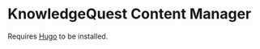 # KnowledgeQuest Content Manager

Requires [Hugo](https://gohugo.io/getting-started/installing/) to be installed.
